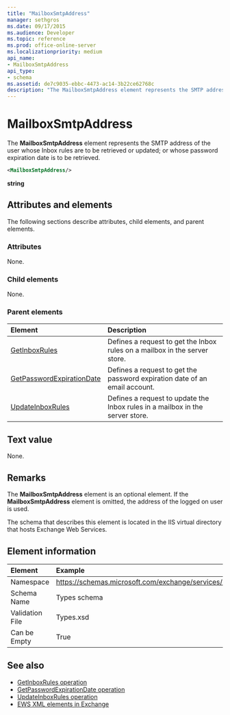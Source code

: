 ```yaml
---
title: "MailboxSmtpAddress"
manager: sethgros
ms.date: 09/17/2015
ms.audience: Developer
ms.topic: reference
ms.prod: office-online-server
ms.localizationpriority: medium
api_name:
- MailboxSmtpAddress
api_type:
- schema
ms.assetid: de7c9035-ebbc-4473-ac14-3b22ce62768c
description: "The MailboxSmtpAddress element represents the SMTP address of the user whose Inbox rules are to be retrieved or updated; or whose password expiration date is to be retrieved."
---
```


# MailboxSmtpAddress

The **MailboxSmtpAddress** element represents the SMTP address of the user whose Inbox rules are to be retrieved or updated; or whose password expiration date is to be retrieved. 
  
```XML
<MailboxSmtpAddress/>
```

**string**

## Attributes and elements

The following sections describe attributes, child elements, and parent elements.
  
### Attributes

None.
  
### Child elements

None.
  
### Parent elements

|**Element**|**Description**|
|:-----|:-----|
|[GetInboxRules](getinboxrules.md) <br/> |Defines a request to get the Inbox rules on a mailbox in the server store.  <br/> |
|[GetPasswordExpirationDate](getpasswordexpirationdate.md) <br/> |Defines a request to get the password expiration date of an email account.  <br/> |
|[UpdateInboxRules](updateinboxrules.md) <br/> |Defines a request to update the Inbox rules in a mailbox in the server store.  <br/> |
   
## Text value

None.
  
## Remarks

The **MailboxSmtpAddress** element is an optional element. If the **MailboxSmtpAddress** element is omitted, the address of the logged on user is used. 
  
The schema that describes this element is located in the IIS virtual directory that hosts Exchange Web Services.
  
## Element information

| Element | Example |
|:-----|:-----|
|Namespace  <br/> |https://schemas.microsoft.com/exchange/services/2006/types  <br/> |
|Schema Name  <br/> |Types schema  <br/> |
|Validation File  <br/> |Types.xsd  <br/> |
|Can be Empty  <br/> |True  <br/> |
   
## See also

- [GetInboxRules operation](getinboxrules-operation.md)
- [GetPasswordExpirationDate operation](getpasswordexpirationdate-operation.md)
- [UpdateInboxRules operation](updateinboxrules-operation.md)
- [EWS XML elements in Exchange](ews-xml-elements-in-exchange.md)

